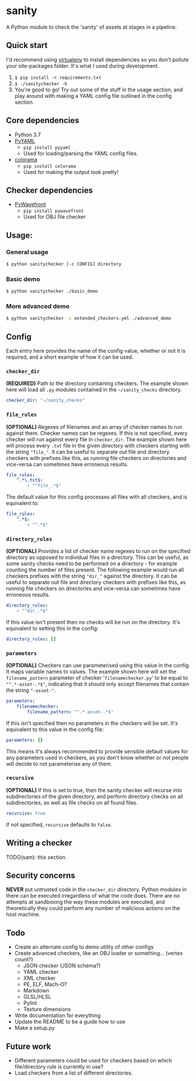 # sanity
A Python module to check the 'sanity' of assets at stages in a pipeline.

## Quick start
I'd recommend using [virtualenv](https://virtualenv.pypa.io/en/latest/) to install dependencies so you don't pollute your site-packages folder. It's what I used during development.
1. `$ pip install -r requirements.txt`
2. `$ ./sanitychecker -h`
3. You're good to go! Try out some of the stuff in the usage section, and play around with making a YAML config file outlined in the config section.

## Core dependencies
- Python 3.7
- [PyYAML](https://pyyaml.org/wiki/PyYAMLDocumentation)
    - `pip install pyyaml`
    - Used for loading/parsing the YAML config files.
- [colorama](https://pypi.org/project/colorama/)
    - `pip install colorama`
    - Used for making the output look pretty!

## Checker dependencies
- [PyWavefront](https://github.com/pywavefront/PyWavefront)
    - `pip install pywavefront`
    - Used for OBJ file checker

## Usage:
### General usage
```bash
$ python sanitychecker [-c CONFIG] directory
```
### Basic demo
```bash
$ python sanitychecker ./basic_demo
```
### More advanced demo
```bash
$ python sanitychecker -c extended_checkers.yml ./advanced_demo
```

## Config
Each entry here provides the name of the config value, whether or not it is required, and a short example of how it can be used.
### `checker_dir`
**(REQUIRED)** Path to the directory containing checkers. The example shown here will load all `.py` modules contained in the `~/sanity_checks` directory.
```yaml
checker_dir: "~/sanity_checks" 
```
### `file_rules`
**(OPTIONAL)** Regexes of filenames and an array of checker names to run against them. Checker names can be regexes. If this is not specified, every checker will run against every file in `checker_dir`. The example shown here will process every `.txt` file in the given directory with checkers starting with the string `"file_"`. It can be useful to separate out file and directory checkers with prefixes like this, as running file checkers on directories and vice-versa can sometimes have erroneous results.
```yaml
file_rules:
    ^.*\.txt$:
        - "^file_.*$"
```
The default value for this config processes all files with all checkers, and is equivalent to:
```yaml
file_rules:
    ^.*$:
        - "^.*$"
```
### `directory_rules`
**(OPTIONAL)** Provides a list of checker name regexes to run on the specified directory as opposed to individual files in a directory. This can be useful, as some sanity checks need to be performed on a directory - for example counting the number of files present. The following example would run all checkers prefixes with the string `"dir_"` against the directory. It can be useful to separate out file and directory checkers with prefixes like this, as running file checkers on directories and vice-versa can sometimes have erroneous results.
```yaml
directory_rules:
    - "^dir_.*$"
```
If this value isn't present then no checks will be run on the directory. It's equivalent to setting this in the config:
```yaml
directory_rules: []
```
### `parameters`
**(OPTIONAL)** Checkers can use parameterised using this value in the config. It maps variable names to values. The example shown here will set the `filename_pattern` parameter of checker '`filenamechecker.py`' to be equal to `"^.*-asset-.*$"`, indicating that it should only accept filenames that contain the string `"-asset-"`.
```yaml
parameters:
    filenamechecker:
        filename_pattern: "^.*-asset-.*$"
```
If this isn't specified then no parameters in the checkers will be set. It's equivalent to this value in the config file:
```yaml
parameters: {}
```
This means it's always recommended to provide sensible default values for any parameters used in checkers, as you don't know whether or not people will decide to not parameterise any of them.
### `recursive`
**(OPTIONAL)** If this is set to true, then the sanity checker will recurse into subdirectories of the given directory, and perform directory checks on all subdirectories, as well as file checks on all found files.
```yaml
recursive: true
```
If not specified, `recursive` defaults to `false`.

## Writing a checker
TODO(sam): this section.

## Security concerns
**NEVER** put untrusted code in the `checker_dir` directory. Python modules in there can be executed irregardless of what the code does. There are no attempts at sandboxing the way these modules are executed, and theoretically they could perform any number of malicious actions on the host machine.

## Todo
- Create an alternate config to demo utility of other configs
- Create advanced checkers, like an OBJ loader or something... (vertex count?)
    - JSON checker (JSON schema?)
    - YAML checker
    - XML checker
    - PE, ELF, Mach-O?
    - Markdown
    - GLSL/HLSL
    - Pylint
    - Texture dimensions
- Write documentation for everything
- Update the README to be a guide how to use
- Make a setup.py

## Future work
- Different parameters could be used for checkers based on which file/directory rule is currently in use?
- Load checkers from a list of different directories.